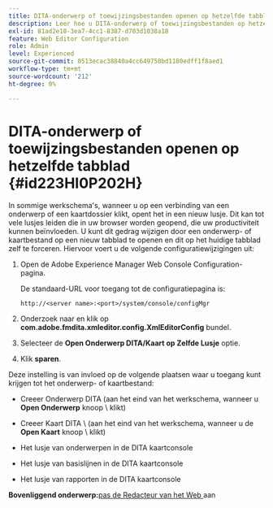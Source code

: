 ```yaml
---
title: DITA-onderwerp of toewijzingsbestanden openen op hetzelfde tabblad
description: Leer hoe u DITA-onderwerp of toewijzingsbestanden op hetzelfde tabblad opent
exl-id: 81ad2e18-3ea7-4cc1-8387-d703d1038a18
feature: Web Editor Configuration
role: Admin
level: Experienced
source-git-commit: 0513ecac38840a4cc649758bd1180edff1f8aed1
workflow-type: tm+mt
source-wordcount: '212'
ht-degree: 0%

---
```


# DITA-onderwerp of toewijzingsbestanden openen op hetzelfde tabblad {#id223HI0P202H}

In sommige werkschema&#39;s, wanneer u op een verbinding van een onderwerp of een kaartdossier klikt, opent het in een nieuw lusje. Dit kan tot vele lusjes leiden die in uw browser worden geopend, die uw productiviteit kunnen beïnvloeden. U kunt dit gedrag wijzigen door een onderwerp- of kaartbestand op een nieuw tabblad te openen en dit op het huidige tabblad zelf te forceren. Hiervoor voert u de volgende configuratiewijzigingen uit:

1. Open de Adobe Experience Manager Web Console Configuration-pagina.

   De standaard-URL voor toegang tot de configuratiepagina is:

   ```http
   http://<server name>:<port>/system/console/configMgr
   ```

1. Onderzoek naar en klik op **com.adobe.fmdita.xmleditor.config.XmlEditorConfig** bundel.

1. Selecteer de **Open Onderwerp DITA/Kaart op Zelfde Lusje** optie.

1. Klik **sparen**.


Deze instelling is van invloed op de volgende plaatsen waar u toegang kunt krijgen tot het onderwerp- of kaartbestand:

- Creeer Onderwerp DITA \(aan het eind van het werkschema, wanneer u **Open Onderwerp** knoop \ klikt)

- Creeer Kaart DITA \ (aan het eind van het werkschema, wanneer u de **Open Kaart** knoop \ klikt)

- Het lusje van onderwerpen in de DITA kaartconsole

- Het lusje van basislijnen in de DITA kaartconsole

- Het lusje van rapporten in de DITA kaartconsole


**Bovenliggend onderwerp:**&#x200B;[ pas de Redacteur van het Web ](conf-web-editor.md) aan
